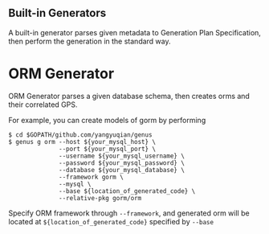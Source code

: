 Built-in Generators
--------------------

A built-in generator parses given metadata to Generation Plan Specification,
then perform the generation in the standard way.

# ORM Generator

ORM Generator parses a given database schema,
then creates orms and their correlated GPS.

For example, you can create models of gorm by performing

```
$ cd $GOPATH/github.com/yangyuqian/genus
$ genus g orm --host ${your_mysql_host} \
              --port ${your_mysql_port} \
              --username ${your_mysql_username} \
              --password ${your_mysql_password} \
              --database ${your_mysql_database} \
              --framework gorm \
              --mysql \
              --base ${location_of_generated_code} \
              --relative-pkg gorm/orm
```

Specify ORM framework through `--framework`, and generated orm will be located
at `${location_of_generated_code}` specified by `--base`
